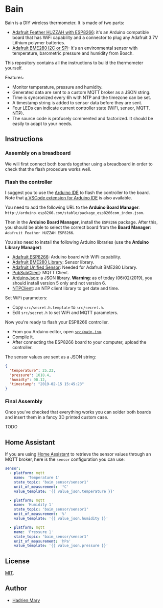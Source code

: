 # Bain

Bain is a DIY wireless thermometer. It is made of two parts:

- [Adafruit Feather HUZZAH with ESP8266](https://www.adafruit.com/product/2821): it's an Arduino compatible board that has WiFi capability and a connector to plug any Adafruit 3.7V Lithium polymer batteries.
- [Adafruit BME280 I2C or SPI](https://www.adafruit.com/product/2652): It's an environmental sensor with temperature, barometric pressure and humidity from Bosch.

This repository contains all the instructions to build the thermometer yourself.

Features:

- Monitor temperature, pressure and humidity.
- Generated data are sent to a custom MQTT broker as a JSON string.
- Time is syncronized every 6h with NTP and the timezone can be set.
- A timestamp string is added to sensor data before they are sent.
- Four LEDs can indicate current controller state (WiFi, sensor, MQTT, NTP).
- The source code is profusely commented and factorized. It should be easily to adapt to your needs.

## Instructions

### Assembly on a breadboard

We will first connect both boards together using a breadboard in order to check that the flash procedure works well.

### Flash the controller

I suggest you to use the [Arduino IDE](https://www.arduino.cc/en/main/software) to flash the controller to the board. Note that [a VSCode extension for Arduino IDE](https://marketplace.visualstudio.com/items?itemName=vsciot-vscode.vscode-arduino) is also available.

You need to add the following URL to the **Arduino Board Manager**: `http://arduino.esp8266.com/stable/package_esp8266com_index.json`.

Then in the **Arduino Board Manager**, install the `ESP8266` package. After this, you should be able to select the correct board from the **Board Manager**: `Adafruit Feather HUZZAH ESP8266`.

You also need to install the following Arduino libraries (use the **Arduino Library Manager**):

- [Adafruit ESP8266](https://github.com/adafruit/Adafruit_ESP8266): Arduino board with WiFi capability.
- [Adafruit BME280 Library](https://github.com/adafruit/Adafruit_BME280_Library): Sensor library.
- [Adafruit Unified Sensor](https://github.com/adafruit/Adafruit_Sensor): Needed for Adafruit BME280 Library.
- [PubSubClient](https://github.com/knolleary/pubsubclient): MQTT Client.
- [ArduinoJson](https://github.com/bblanchon/ArduinoJson): a JSON library. **Warning**: as of today (06/02/2019), you should install version 5 only and not version 6.
- [NTPClient](https://github.com/arduino-libraries/NTPClient): an NTP client library to get date and time.

Set WiFi parameters:

- Copy `src/secret.h.template` to `src/secret.h`.
- Edit `src/secret.h` to set WiFi and MQTT parameters.

Now you're ready to flash your ESP8266 controller.

- From you Arduino editor, open [`src/main.ino`](src/main.ino).
- Compile it.
- After connecting the ESP8266 board to your computer, upload the controller.

The sensor values are sent as a JSON string:

```json
{
  "temperature": 25.23,
  "pressure": 1018.4,
  "humidty": 90.12,
  "timestamp": "2019-02-15 15:45:23"
}
```

### Final Assembly

Once you've checked that everything works you can solder both boards and insert them in a fancy 3D printed custom case.

TODO

## Home Assistant

If you are using [Home Assistant](https://www.home-assistant.io) to retrieve the sensor values through an MQTT broker, here is the `sensor` configuration you can use:

```yaml
sensor:
  - platform: mqtt
    name: 'Temperature 1'
    state_topic: 'bain_sensor/sensor1'
    unit_of_measurement: '°C'
    value_template: '{{ value_json.temperature }}'

  - platform: mqtt
    name: 'Humidity 1'
    state_topic: 'bain_sensor/sensor1'
    unit_of_measurement: '%'
    value_template: '{{ value_json.humidity }}'

  - platform: mqtt
    name: 'Pressure 1'
    state_topic: 'bain_sensor/sensor1'
    unit_of_measurement: 'hPa'
    value_template: '{{ value_json.pressure }}'
```

## License

[MIT](./LICENSE).

## Author

- [Hadrien Mary](mailto:hadrien.mary_AT_gmail.com)
